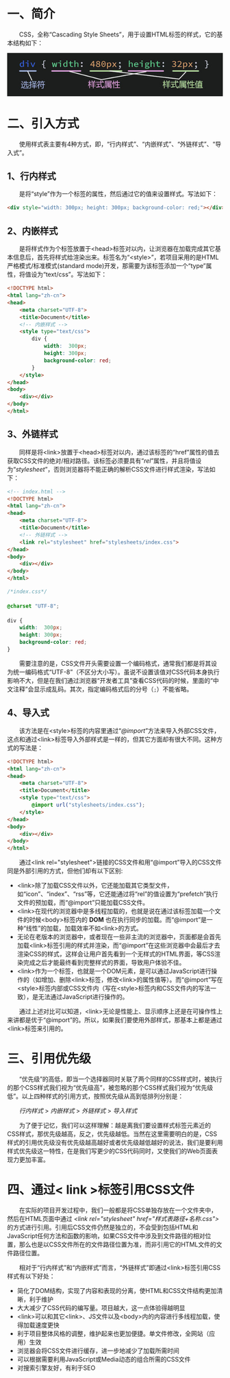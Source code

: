 # 一、简介

  CSS，全称“Cascading Style Sheets”，用于设置HTML标签的样式，它的基本结构如下：

![](IMGS/css.jpg)

# 二、引入方式

  使用样式表主要有4种方式，即，“行内样式”、“内嵌样式”、“外链样式”、“导入式”。

## 1、行内样式

  是将“style”作为一个标签的属性，然后通过它的值来设置样式。写法如下：

```html
<div style="width: 300px; height: 300px; background-color: red;"></div>
```

## 2、内嵌样式

  是将样式作为个标签放置于\<head>标签对以内，让浏览器在加载完成其它基本信息后，首先将样式给渲染出来。标签名为“\<style>”，若项目采用的是HTML严格模式/标准模式(standard mode)开发，那需要为该标签添加一个“type”属性，将值设为“text/css”。写法如下：

```html
<!DOCTYPE html>
<html lang="zh-cn">
<head>
	<meta charset="UTF-8">
	<title>Document</title>
	<!-- 内嵌样式 -->
	<style type="text/css">
		div {
			width:  300px;
			height: 300px;
			background-color: red;
		}
	</style>
</head>
<body>
	<div></div>
</body>
</html>
```

## 3、外链样式

  同样是将\<link>放置于\<head>标签对以内，通过该标签的“href”属性的值去获取CSS文件的绝对/相对路径。该标签必须要具有“*rel*”属性，并且将值设为“*stylesheet*”，否则浏览器将不能正确的解析CSS文件进行样式渲染，写法如下：

```html
<!-- index.html -->
<!DOCTYPE html>
<html lang="zh-cn">
<head>
	<meta charset="UTF-8">
	<title>Document</title>
	<!-- 外链样式 -->
	<link rel="stylesheet" href="stylesheets/index.css">
</head>
<body>
	<div></div>
</body>
</html>
```

```css
/*index.css*/

@charset "UTF-8";

div {
	width:  300px;
	height: 300px;
	background-color: red;
}
```

  需要注意的是，CSS文件开头需要设置一个编码格式，通常我们都是将其设为统一编码格式“UTF-8”（不区分大小写）。虽说不设置该值对CSS代码本身执行影响不大，但是在我们通过浏览器“开发者工具”查看CSS代码的时候，里面的“中文注释”会显示成乱码。其次，指定编码格式后的分号（`;`）不能省略。

## 4、导入式

  该方法是在\<style>标签的内容里通过“*@import*”方法来导入外部CSS文件，这点和通过\<link>标签导入外部样式是一样的，但其它方面却有很大不同。这种方式的写法是：

```html
<!DOCTYPE html>
<html lang="zh-cn">
<head>
	<meta charset="UTF-8">
	<title>Document</title>
	<style type="text/css">
		@import url("stylesheets/index.css");
	</style>
</head>
<body>
	<div></div>
</body>
</html>
```

  通过\<link rel="stylesheet">链接的CSS文件和用“@import”导入的CSS文件同是外部引用的方式，但他们却有以下区别:



- \<link>除了加载CSS文件以外，它还能加载其它类型文件，如“icon”、“index”、“rss”等，它还能通过将“rel”的值设置为“prefetch”执行文件的预加载，而“@import”只能加载CSS文件。
- \<link>在现代的浏览器中是多线程加载的，也就是说在通过该标签加载一个文件的时候\<body>标签内的 **DOM** 也在执行同步的加载。而“@import”是一种“线性”的加载，加载效率不如\<link>的方式。
- 无论在老版本的浏览器中，或者现在一些非主流的浏览器中，页面都是会首先加载\<link>标签引用的样式并渲染，而“@import”在这些浏览器中会最后才去渲染CSS的样式，这样会让用户首先看到一个无样式的HTML界面，等CSS渲染完成之后才能最终看到完整样式的界面，导致用户体验不佳。
- \<link>作为一个标签，也就是一个DOM元素，是可以通过JavaScript进行操作的（如增加、删除\<link>标签，修改\<link>的属性值等）。而“@import”写在\<style>标签内部或CSS文件内（写在\<style>标签内和CSS文件内的写法一致），是无法通过JavaScript进行操作的。



  通过上述对比可以知道，\<link>无论是性能上、显示顺序上还是在可操作性上来讲都是优于“@import”的。所以，如果我们要使用外部样式，那基本上都是通过\<link>标签来引用的。

# 三、引用优先级

  “优先级”的高低，即当一个选择器同时关联了两个同样的CSS样式时，被执行的那个CSS样式我们视为“优先级高”，被忽略的那个CSS样式我们视为“优先级低”。以上四种样式的引用方式，按照优先级从高到低排列分别是：

  *行内样式* > *内嵌样式* > *外链样式* > *导入样式*

  为了便于记忆，我们可以这样理解：越是离我们要设置样式标签元素近的CSS样式，那优先级越高，反之，优先级越低。当然在这里需要明白的是，CSS样式的引用优先级没有优先级越高越好或者优先级越低越好的说法，我们是要利用样式优先级这一特性，在是我们写更少的CSS代码同时，又使我们的Web页面表现力更加丰富。

# 四、通过< link >标签引用CSS文件

  在实际的项目开发过程中，我们一般都是将CSS单独存放在一个文件夹中，然后在HTML页面中通过 *\<link rel="stylesheet" href="样式表路径+名称.css">* 的方式进行引用。引用后CSS文件仍然是独立的，不会受到包括HTML和JavaScript任何方法和函数的影响，如果CSS文件中涉及到文件路径的相对位置，那么也是以CSS文件所在的文件路径位置为准，而非引用它的HTML文件的文件路径位置。

  相对于“行内样式”和“内嵌样式”而言，“外链样式”即通过\<link>标签引用CSS样式有以下好处：

- 简化了DOM结构，实现了内容和表现的分离，使HTML和CSS文件结构更加清晰，利于维护
- 大大减少了CSS代码的编写量。项目越大，这一点体验得越明显
- \<link>可以和其它\<link>、JS文件以及\<body>内的内容进行多线程加载，使得加载速度更快
- 利于项目整体风格的调整，维护起来也更加便捷。单文件修改，全网站（应用）生效
- 浏览器会将CSS文件进行缓存，进一步地减少了加载所需时间
- 可以根据需要利用JavaScript或Media动态的组合所需的CSS文件
- 对搜索引擎友好，有利于SEO













